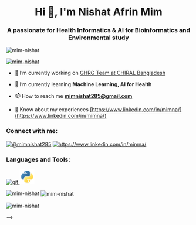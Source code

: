 <h1 align="center">Hi 👋, I'm Nishat Afrin Mim</h1>
<h3 align="center">A passionate for Health Informatics & AI for Bioinformatics and Environmental study</h3>

<p align="left"> <img src="https://komarev.com/ghpvc/?username=mim-nishat&label=Profile%20views&color=0e75b6&style=flat" alt="mim-nishat" /> </p>

<p align="left"> <a href="https://github.com/ryo-ma/github-profile-trophy"><img src="https://github-profile-trophy.vercel.app/?username=mim-nishat" alt="mim-nishat" /></a> </p>

- 🔭 I’m currently working on [GHRG Team at CHIRAL Bangladesh](https://chiralbd.org/)

- 🌱 I’m currently learning **Machine Learning, AI for Health**

- 📫 How to reach me **mimnishat285@gmail.com**

- 📄 Know about my experiences [https://www.linkedin.com/in/mimna/](https://www.linkedin.com/in/mimna/)

<h3 align="left">Connect with me:</h3>
<p align="left">
<a href="https://twitter.com/@mimnishat285" target="blank"><img align="center" src="https://raw.githubusercontent.com/rahuldkjain/github-profile-readme-generator/master/src/images/icons/Social/twitter.svg" alt="@mimnishat285" height="30" width="40" /></a>
<a href="https://linkedin.com/in/https://www.linkedin.com/in/mimna/" target="blank"><img align="center" src="https://raw.githubusercontent.com/rahuldkjain/github-profile-readme-generator/master/src/images/icons/Social/linked-in-alt.svg" alt="https://www.linkedin.com/in/mimna/" height="30" width="40" /></a>
</p>

<h3 align="left">Languages and Tools:</h3>
<p align="left"> <a href="https://git-scm.com/" target="_blank" rel="noreferrer"> <img src="https://www.vectorlogo.zone/logos/git-scm/git-scm-icon.svg" alt="git" width="40" height="40"/> </a> <a href="https://www.python.org" target="_blank" rel="noreferrer"> <img src="https://raw.githubusercontent.com/devicons/devicon/master/icons/python/python-original.svg" alt="python" width="40" height="40"/> </a> </p>

<p><img align="left" src="https://github-readme-stats.vercel.app/api/top-langs?username=mim-nishat&show_icons=true&locale=en&layout=compact" alt="mim-nishat" /></p>

<p>&nbsp;<img align="center" src="https://github-readme-stats.vercel.app/api?username=mim-nishat&show_icons=true&locale=en" alt="mim-nishat" /></p>

<p><img align="center" src="https://github-readme-streak-stats.herokuapp.com/?user=mim-nishat&" alt="mim-nishat" /></p>

-->
